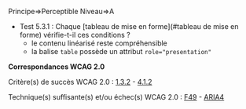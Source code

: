 Principe=>Perceptible
Niveau=>A

*   Test 5.3.1 : Chaque [tableau de mise en forme](#tableau de mise en forme) vérifie-t-il ces conditions ?
    *   le contenu linéarisé reste compréhensible
    *   la balise `table` possède un attribut `role="presentation"`

**Correspondances WCAG 2.0**

Critère(s) de succès WCAG 2.0 : [1.3.2](http://www.w3.org/Translations/WCAG20-fr/#content-structure-separation-sequence) - [4.1.2](http://www.w3.org/Translations/WCAG20-fr/#ensure-compat-rsv)

Technique(s) suffisante(s) et/ou échec(s) WCAG 2.0 : [F49](http://www.w3.org/TR/WCAG-TECHS/F49.html) - [ARIA4](http://www.w3.org/TR/WCAG-TECHS/ARIA4.html)
